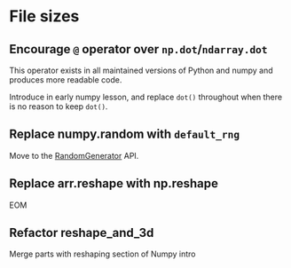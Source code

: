 # File sizes

## Encourage `@` operator over `np.dot`/`ndarray.dot`

This operator exists in all maintained versions of Python and numpy and produces more readable code.

Introduce in early numpy lesson, and replace `dot()` throughout when there is no reason to keep `dot()`.

## Replace numpy.random with `default_rng`

Move to the [RandomGenerator](https://numpy.org/doc/stable/reference/random/generator.html) API.

## Replace arr.reshape with np.reshape

EOM

## Refactor reshape_and_3d

Merge parts with reshaping section of Numpy intro
